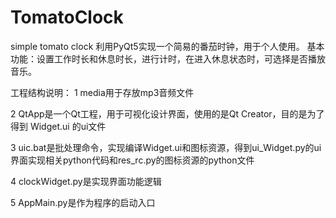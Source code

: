 # TomatoClock
simple tomato clock
利用PyQt5实现一个简易的番茄时钟，用于个人使用。
基本功能：设置工作时长和休息时长，进行计时，在进入休息状态时，可选择是否播放音乐。

工程结构说明：
1 media用于存放mp3音频文件

2 QtApp是一个Qt工程，用于可视化设计界面，使用的是Qt Creator，目的是为了得到 Widget.ui 的ui文件

3 uic.bat是批处理命令，实现编译Widget.ui和图标资源，得到ui_Widget.py的ui界面实现相关python代码和res_rc.py的图标资源的python文件

4 clockWidget.py是实现界面功能逻辑

5 AppMain.py是作为程序的启动入口
